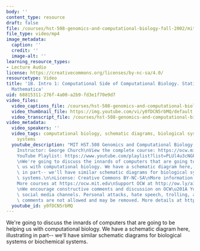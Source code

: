 ```yaml
---
body: ''
content_type: resource
draft: false
file: /courses/hst-508-genomics-and-computational-biology-fall-2002/mithst_508f02_lec1b_360p_16_9.mp4
file_type: video/mp4
image_metadata:
  caption: ''
  credit: ''
  image-alt: ''
learning_resource_types:
- Lecture Audio
license: https://creativecommons.org/licenses/by-nc-sa/4.0/
resourcetype: Video
title: '1B. Intro 1: Computational Side of Computational Biology. Statistics; Perl,
  Mathematica'
uid: 68815311-276f-4a00-a2b9-fd3e1f70e9d7
video_files:
  video_captions_file: /courses/hst-508-genomics-and-computational-biology-fall-2002/1G-sKxCgPl8B1OQK0Jzz6-jTMJaSXsq5M_transcript.webvtt
  video_thumbnail_file: https://img.youtube.com/vi/y0fDCN5rbMQ/default.jpg
  video_transcript_file: /courses/hst-508-genomics-and-computational-biology-fall-2002/1G-sKxCgPl8B1OQK0Jzz6-jTMJaSXsq5M_transcript.pdf
video_metadata:
  video_speakers: ''
  video_tags: computational biology, schematic diagrams, biological systems, biochemical
    systems
  youtube_description: "MIT HST.508 Genomics and Computational Biology, Fall 2002\n\
    Instructor: George Church\nView the complete course: https://ocw.mit.edu/courses/hst-508-genomics-and-computational-biology-fall-2002/\n\
    YouTube Playlist: https://www.youtube.com/playlist?list=PLUl4u3cNGP61gaHWysmlYNeGsuUI8y5GV\n\
    \nWe're going to discuss the innards of computers that are going to be helping\
    \ us with computational biology. We have a schematic diagram here, illustrating\
    \ in part-- we'll have similar schematic diagrams for biological systems or biochemical\
    \ systems.\n\nLicense: Creative Commons BY-NC-SA\nMore information at https://ocw.mit.edu/terms\n\
    More courses at https://ocw.mit.edu\nSupport OCW at http://ow.ly/a1If50zVRlQ\n\
    \nWe encourage constructive comments and discussion on OCW\u201A YouTube and other\
    \ social media channels. Personal attacks, hate speech, trolling, and inappropriate\
    \ comments are not allowed and may be removed. More details at https://ocw.mit.edu/comments."
  youtube_id: y0fDCN5rbMQ
---
```

We're going to discuss the innards of computers that are going to be helping us with computational biology. We have a schematic diagram here, illustrating in part-- we'll have similar schematic diagrams for biological systems or biochemical systems.